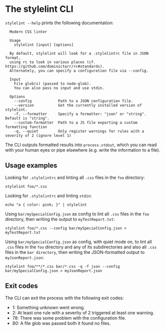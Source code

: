# The stylelint CLI

`stylelint --help` prints the following documentation:

```
  Modern CSS linter

  Usage
    stylelint [input] [options]

  By default, stylelint will look for a .stylelintrc file in JSON format,
  using rc to look in various places (cf. https://github.com/dominictarr/rc#standards).
  Alternately, you can specify a configuration file via --config.

  Input
    File glob(s) (passed to node-glob).
    You can also pass no input and use stdin.

  Options
    --config            Path to a JSON configuration file.
    --version           Get the currently installed version of stylelint.
    -f, --formatter     Specify a formatter: "json" or "string". Default is "string".
    --custom-formatter  Path to a JS file exporting a custom formatting function
    -q, --quiet         Only register warnings for rules with a severity of 2 (ignore level 1)
```

The CLI outputs formatted results into `process.stdout`, which you can read with your human eyes or pipe elsewhere (e.g. write the information to a file).

## Usage examples

Looking for `.stylelintrc` and linting all `.css` files in the `foo` directory:  

```
stylelint foo/*.css
```

Looking for `.stylelintrc` and linting `stdin`:

```
echo "a { color: pink; }" | stylelint
```

Using `bar/mySpecialConfig.json` as config to lint all `.css` files in the `foo` directory, then writing the output to `myTestReport.txt`:

```
stylelint foo/*.css --config bar/mySpecialConfig.json > myTestReport.txt
```

Using `bar/mySpecialConfig.json` as config, with quiet mode on, to lint all `.css` files in the `foo` directory and any of its subdirectories and also all `.css` files in the `bar directory`, then writing the JSON-formatted output to `myJsonReport.json`:

```
stylelint foo/**/*.css bar/*.css -q -f json --config bar/mySpecialConfig.json > myJsonReport.json
```

## Exit codes

The CLI can exit the process with the following exit codes:

- 1: Something unknown went wrong.
- 2: At least one rule with a severity of 2 triggered at least one warning.
- 78: There was some problem with the configuration file.
- 80: A file glob was passed both it found no files.
